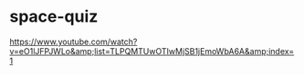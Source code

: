 # space-quiz
https://www.youtube.com/watch?v=eO1lJFPJWLo&amp;list=TLPQMTUwOTIwMjSB1jEmoWbA6A&amp;index=1
